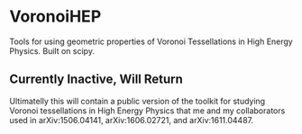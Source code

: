# VoronoiHEP
Tools for using geometric properties of Voronoi Tessellations in High Energy Physics.  Built on scipy.

## Currently Inactive, Will Return

Ultimatelly this will contain a public version of the toolkit 
for studying Voronoi tessellations in High Energy Physics that
me and my collaborators used in arXiv:1506.04141, arXiv:1606.02721, 
and arXiv:1611.04487.



